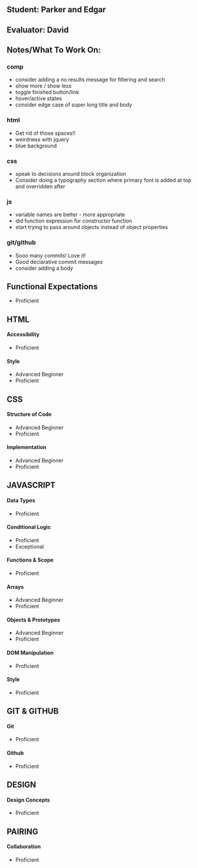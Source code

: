 ## Student: Parker and Edgar
## Evaluator: David
## Notes/What To Work On:

### comp
* consider adding a no results message for filtering and search
* show more / show less
* toggle finished button/link
* hover/active states
* consider edge case of super long title and body

### html
* Get rid of those spaces!!
* weirdness with jquery
* blue background

### css
* speak to decisions around block organization
* Consider doing a typography section where primary font is added at top and overridden after

### js
* variable names are better - more appropriate
* did function expression for constructor function
* start trying to pass around objects instead of object properties 

### git/github
* Sooo many commits! Love it!
* Good declarative commit messages
* consider adding a body 

## Functional Expectations

* Proficient  

## HTML

#### Accessibility

* Proficient  

#### Style

* Advanced Beginner  
* Proficient  

## CSS

#### Structure of Code

* Advanced Beginner  
* Proficient  

#### Implementation

* Advanced Beginner  
* Proficient  

## JAVASCRIPT

#### Data Types

* Proficient  

#### Conditional Logic

* Proficient  
* Exceptional  

#### Functions & Scope

* Proficient  

#### Arrays

* Advanced Beginner  
* Proficient  

#### Objects & Prototypes

* Advanced Beginner  
* Proficient  

#### DOM Manipulation

* Proficient  

#### Style

* Proficient  


## GIT & GITHUB

#### Git

* Proficient  

#### Github

* Proficient  


## DESIGN

#### Design Concepts

* Proficient  

## PAIRING

#### Collaboration

* Proficient  
